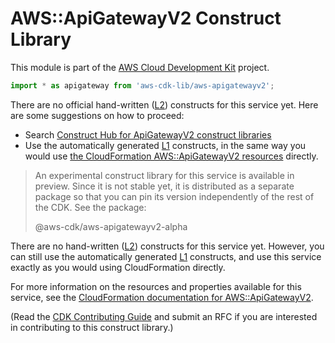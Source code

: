 # AWS::ApiGatewayV2 Construct Library


This module is part of the [AWS Cloud Development Kit](https://github.com/aws/aws-cdk) project.

```ts nofixture
import * as apigateway from 'aws-cdk-lib/aws-apigatewayv2';
```

<!--BEGIN CFNONLY DISCLAIMER-->

There are no official hand-written ([L2](https://docs.aws.amazon.com/cdk/latest/guide/constructs.html#constructs_lib)) constructs for this service yet. Here are some suggestions on how to proceed:

- Search [Construct Hub for ApiGatewayV2 construct libraries](https://constructs.dev/search?q=apigatewayv2)
- Use the automatically generated [L1](https://docs.aws.amazon.com/cdk/latest/guide/constructs.html#constructs_l1_using) constructs, in the same way you would use [the CloudFormation AWS::ApiGatewayV2 resources](https://docs.aws.amazon.com/AWSCloudFormation/latest/UserGuide/AWS_ApiGatewayV2.html) directly.


> An experimental construct library for this service is available in preview. Since it is not stable yet, it is distributed
> as a separate package so that you can pin its version independently of the rest of the CDK. See the package:
>
> <span class="package-reference">@aws-cdk/aws-apigatewayv2-alpha</span>

<!--BEGIN CFNONLY DISCLAIMER-->

There are no hand-written ([L2](https://docs.aws.amazon.com/cdk/latest/guide/constructs.html#constructs_lib)) constructs for this service yet. 
However, you can still use the automatically generated [L1](https://docs.aws.amazon.com/cdk/latest/guide/constructs.html#constructs_l1_using) constructs, and use this service exactly as you would using CloudFormation directly.

For more information on the resources and properties available for this service, see the [CloudFormation documentation for AWS::ApiGatewayV2](https://docs.aws.amazon.com/AWSCloudFormation/latest/UserGuide/AWS_ApiGatewayV2.html).

(Read the [CDK Contributing Guide](https://github.com/aws/aws-cdk/blob/master/CONTRIBUTING.md) and submit an RFC if you are interested in contributing to this construct library.)

<!--END CFNONLY DISCLAIMER-->
